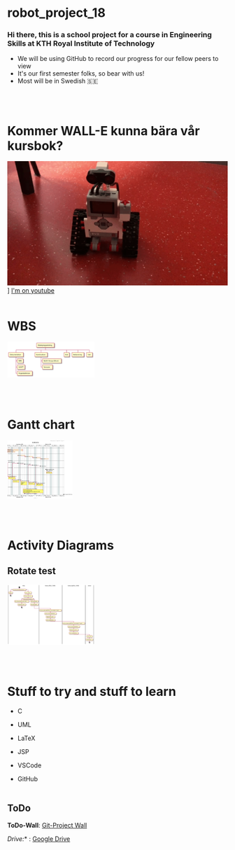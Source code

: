 # robot_project_18

### Hi there, this is a school project for a course in Engineering Skills at KTH Royal Institute of Technology


- We will be using GitHub to record our progress for our fellow peers to view
- It's our first semester folks, so bear with us!
- Most will be in Swedish :sweden:

<br></Br>
# Kommer WALL-E kunna bära vår kursbok?
![Go WALL-E!](https://raw.githubusercontent.com/MattiasLindgren278/robot_project_18/main/PlantUML/video0_1.gif)]
[I'm on youtube](https://youtu.be/ko8yzUz9CVA)
<br><br>
# WBS
<img src="https://raw.githubusercontent.com/MattiasLindgren278/robot_project_18/main/PlantUML/wbs.svg" width="200">

<br></Br>
# Gantt chart

<img src="https://raw.githubusercontent.com/MattiasLindgren278/robot_project_18/main/PlantUML/GANTT.svg" width="150">

<br></br>
# Activity Diagrams
## Rotate test
<img src ="https://raw.githubusercontent.com/MattiasLindgren278/robot_project_18/main/PlantUML/rotate_test_activity_diagram.svg" width="200">

<br></Br>

# Stuff to try and stuff to learn 
- C
 
- UML

- LaTeX

- JSP

- VSCode

- GitHub
<br></Br>
## ToDo
**ToDo-Wall**: 
[Git-Project Wall](https://github.com/MattiasLindgren278/robot_project_18/projects/1)

*Drive:** :
[Google Drive](https://drive.google.com/drive/folders/1K5Us48_6w6jE26hT9S56u6f7dT5_Pb-r)

